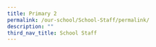 ```yaml
---
title: Primary 2
permalink: /our-school/School-Staff/permalink/
description: ""
third_nav_title: School Staff
---
```

